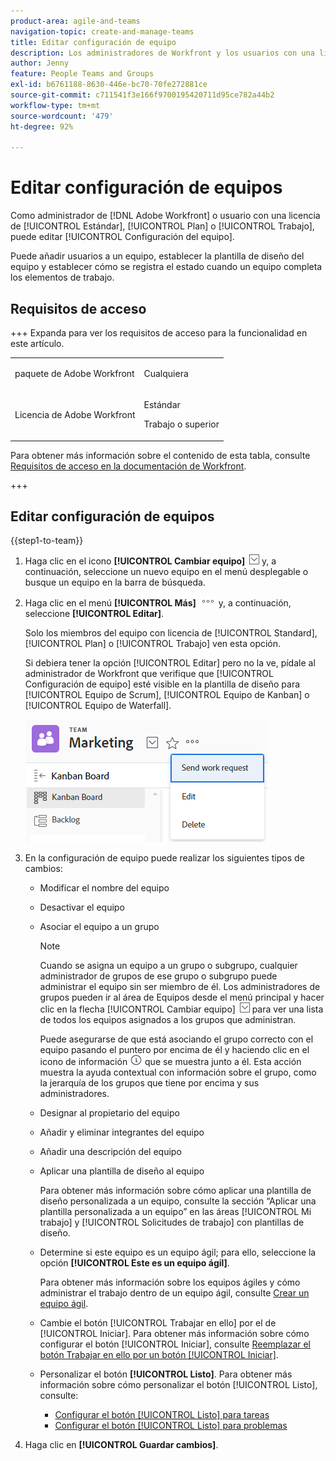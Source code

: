 ```yaml
---
product-area: agile-and-teams
navigation-topic: create-and-manage-teams
title: Editar configuración de equipo
description: Los administradores de Workfront y los usuarios con una licencia de Plan o Trabajo pueden editar la configuración de los equipos.
author: Jenny
feature: People Teams and Groups
exl-id: b6761188-8630-446e-bc70-70fe272881ce
source-git-commit: c711541f3e166f9700195420711d95ce782a44b2
workflow-type: tm+mt
source-wordcount: '479'
ht-degree: 92%

---
```


# Editar configuración de equipos

Como administrador de [!DNL Adobe Workfront] o usuario con una licencia de [!UICONTROL Estándar], [!UICONTROL Plan] o [!UICONTROL Trabajo], puede editar [!UICONTROL Configuración del equipo].

Puede añadir usuarios a un equipo, establecer la plantilla de diseño del equipo y establecer cómo se registra el estado cuando un equipo completa los elementos de trabajo.

## Requisitos de acceso

+++ Expanda para ver los requisitos de acceso para la funcionalidad en este artículo.

<table style="table-layout:auto"> 
 <col> 
 <col> 
 <tbody> 
  <tr data-mc-conditions=""> 
   <td role="rowheader"> <p>paquete de Adobe Workfront</p> </td> 
   <td>Cualquiera</td> 
  </tr> 
  <tr> 
   <td role="rowheader">Licencia de Adobe Workfront</td> 
   <td>
   <p>Estándar</p>
   <p>Trabajo o superior</p></td>
  </tr> 
 </tbody> 
</table>

Para obtener más información sobre el contenido de esta tabla, consulte [Requisitos de acceso en la documentación de Workfront](/help/quicksilver/administration-and-setup/add-users/access-levels-and-object-permissions/access-level-requirements-in-documentation.md).

+++

## Editar configuración de equipos

{{step1-to-team}}

1. Haga clic en el icono **[!UICONTROL Cambiar equipo]** ![icono Cambiar equipo](assets/switch-team-icon.png) y, a continuación, seleccione un nuevo equipo en el menú desplegable o busque un equipo en la barra de búsqueda.

1. Haga clic en el menú **[!UICONTROL Más]** ![](assets/more-icon.png) y, a continuación, seleccione **[!UICONTROL Editar]**.

   Solo los miembros del equipo con licencia de [!UICONTROL Standard], [!UICONTROL Plan] o [!UICONTROL Trabajo] ven esta opción.

   Si debiera tener la opción [!UICONTROL Editar] pero no la ve, pídale al administrador de Workfront que verifique que [!UICONTROL Configuración de equipo] esté visible en la plantilla de diseño para [!UICONTROL Equipo de Scrum], [!UICONTROL Equipo de Kanban] o [!UICONTROL Equipo de Waterfall].

   ![](assets/edit-team-settings.png)

1. En la configuración de equipo puede realizar los siguientes tipos de cambios:

   * Modificar el nombre del equipo
   * Desactivar el equipo
   * Asociar el equipo a un grupo

     >[!NOTE]
     >
     >Cuando se asigna un equipo a un grupo o subgrupo, cualquier administrador de grupos de ese grupo o subgrupo puede administrar el equipo sin ser miembro de él. Los administradores de grupos pueden ir al área de Equipos desde el menú principal y hacer clic en la flecha [!UICONTROL Cambiar equipo] ![icono Cambiar equipo](assets/switch-team-icon.png) para ver una lista de todos los equipos asignados a los grupos que administran.

     Puede asegurarse de que está asociando el grupo correcto con el equipo pasando el puntero por encima de él y haciendo clic en el icono de información ![](assets/info-icon.png) que se muestra junto a él. Esta acción muestra la ayuda contextual con información sobre el grupo, como la jerarquía de los grupos que tiene por encima y sus administradores.

   * Designar al propietario del equipo
   * Añadir y eliminar integrantes del equipo
   * Añadir una descripción del equipo
   * Aplicar una plantilla de diseño al equipo

     Para obtener más información sobre cómo aplicar una plantilla de diseño personalizada a un equipo, consulte la sección “Aplicar una plantilla personalizada a un equipo” en las áreas [!UICONTROL Mi trabajo] y [!UICONTROL Solicitudes de trabajo] con plantillas de diseño.

   * Determine si este equipo es un equipo ágil; para ello, seleccione la opción **[!UICONTROL Este es un equipo ágil]**.

     Para obtener más información sobre los equipos ágiles y cómo administrar el trabajo dentro de un equipo ágil, consulte [Crear un equipo ágil](../../agile/get-started-with-agile-in-workfront/create-an-agile-team.md).

   * Cambie el botón [!UICONTROL Trabajar en ello] por el de [!UICONTROL Iniciar]. Para obtener más información sobre cómo configurar el botón [!UICONTROL Iniciar], consulte [Reemplazar el botón Trabajar en ello por un botón [!UICONTROL Iniciar]](../../people-teams-and-groups/create-and-manage-teams/work-on-it-button-to-start-button.md).
   * Personalizar el botón **[!UICONTROL Listo]**. Para obtener más información sobre cómo personalizar el botón [!UICONTROL Listo], consulte:

      * [Configurar el botón [!UICONTROL Listo] para tareas](../../people-teams-and-groups/create-and-manage-teams/configure-the-done-button-for-tasks.md)
      * [Configurar el botón [!UICONTROL Listo] para problemas](../../people-teams-and-groups/create-and-manage-teams/configure-the-done-button-for-issues.md)

1. Haga clic en **[!UICONTROL Guardar cambios]**.
